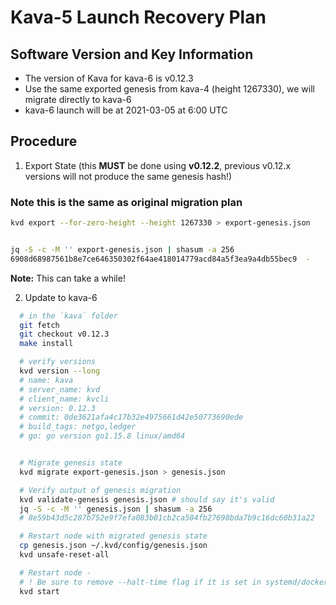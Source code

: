 # Kava-5 Launch Recovery Plan

## Software Version and Key Information

* The version of Kava for kava-6 is v0.12.3
* Use the same exported genesis from kava-4 (height 1267330), we will migrate directly to kava-6
* kava-6 launch will be at 2021-03-05 at 6:00 UTC


## Procedure

1. Export State (this __MUST__ be done using __v0.12.2__, previous v0.12.x versions will not produce the same genesis hash!)

### Note this is the same as original migration plan

```sh
kvd export --for-zero-height --height 1267330 > export-genesis.json


jq -S -c -M '' export-genesis.json | shasum -a 256
6908d68987561b8e7ce646350302f64ae418014779acd84a5f3ea9a4db55bec9  -
```

__Note:__ This can take a while!

2. Update to kava-6

```sh
  # in the `kava` folder
  git fetch
  git checkout v0.12.3
  make install

  # verify versions
  kvd version --long
  # name: kava
  # server_name: kvd
  # client_name: kvcli
  # version: 0.12.3
  # commit: 0de3621afa4c17b32e4975661d42e50773690ede
  # build_tags: netgo,ledger
  # go: go version go1.15.8 linux/amd64


  # Migrate genesis state
  kvd migrate export-genesis.json > genesis.json

  # Verify output of genesis migration
  kvd validate-genesis genesis.json # should say it's valid
  jq -S -c -M '' genesis.json | shasum -a 256
  # 8e59b43d5c287b752e9f7efa083b01cb2ca504fb27698bda7b9c16dc60b31a22

  # Restart node with migrated genesis state
  cp genesis.json ~/.kvd/config/genesis.json
  kvd unsafe-reset-all

  # Restart node -
  # ! Be sure to remove --halt-time flag if it is set in systemd/docker
  kvd start
```

